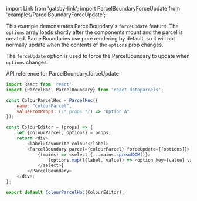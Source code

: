 import Link from 'gatsby-link';
import ParcelBoundaryForceUpdate from 'examples/ParcelBoundaryForceUpdate';

This example demonstrates ParcelBoundary's `forceUpdate` feature. The `options` array loads shortly after the components mount and the parcel is created. ParcelBoundaries use pure rendering by default, so it will not normally update when the contents of the `options` prop changes.

The `forceUpdate` option is used to force the ParcelBoundary to update when `options` changes.

<Link to="/api/ParcelBoundary#forceUpdate">API reference for ParcelBoundary.forceUpdate</Link>

<ParcelBoundaryForceUpdate />

```js
import React from 'react';
import {ParcelHoc, ParcelBoundary} from 'react-dataparcels';

const ColourParcelHoc = ParcelHoc({
    name: "colourParcel",
    valueFromProps: (/* props */) => "Option A"
});

const ColourEditor = (props) => {
    let {colourParcel, options} = props;
    return <div>
        <label>favourite colour</label>
        <ParcelBoundary parcel={colourParcel} forceUpdate={[options]}>
            {(mains) => <select {...mains.spreadDOM()}>
                {options.map(({label, value}) => <option key={value} value={value}>{label}</option>)}
            </select>}
        </ParcelBoundary>
    </div>;
};

export default ColourParcelHoc(ColourEditor);

```
